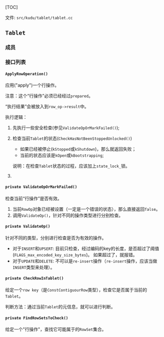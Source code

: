 [TOC]

文件: `src/kudu/tablet/tablet.cc`

## `Tablet`


### 成员


### 接口列表

#### `ApplyRowOperation()`

应用("apply")一个行操作。

注意：这个“行操作”必须已经经过`prepared`。

“执行结果”会被放入到`row_op->result`中。

执行逻辑：
1. 先执行一些安全检查(参见`ValidateOpOrMarkFailed()`);
2. 检查当前`Tablet`的状态(`CheckHasNotBeenStoppedUnlocked()`)
     + 如果已经被停止(`kStopped`或`kShutdown`)，那么就返回失败；
     + 当前的状态应该是`kOpen`或`kBootstrapping`;  
    
   说明：在检查`Tablet`状态的过程，应该加上`state_lock_`锁。
3. 




#### `private ValidateOpOrMarkFailed()`

检查当前“行操作”是否有效。

1. 当前`RowOp`对象已经被设置（一定是一个错误的状态），那么直接返回`false`。
2. 调用`ValidateOp()`，针对不同的操作类型进行分别检查。

#### `private ValidateOp()`

针对不同的类型，分别进行检查是否为有效的操作。

+ 对于`INSERT`和`UPSERT`: 目前只检查，经过编码的key的长度，是否超过了阈值(`FLAGS_max_encoded_key_size_bytes`)。 如果超过了，就报错。
+ 对于`UPDATE`和`DELETE`: 不可以是`re-insert`操作（`re-insert`操作，应该当做`INSERT`类型来处理）。

#### `private CheckRowInTablet()`

给定一个`row key`（是`ConstContiguourRow`类型），检查它是否属于当前的`Tablet`。

判断方法：通过当前`Tablet`的元信息，就可以进行判断。


#### `private FindRowSetsToCheck()`

给定一个"行操作"，查找它可能属于的`RowSet`集合。


























